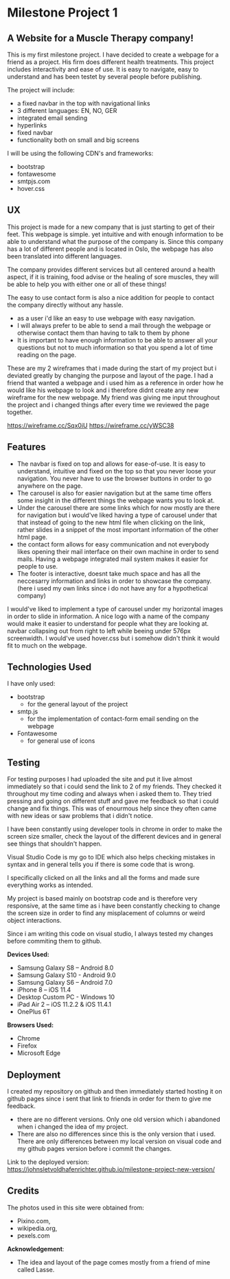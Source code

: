 # Milestone Project 1

## A Website for a Muscle Therapy company!


This is my first milestone project. I have decided to create a webpage for a friend as a project. His firm does different health treatments.
This project includes interactivity and ease of use. It is easy to navigate, easy to understand and has been testet by several people before publishing.

The project will include:
* a fixed navbar in the top with navigational links
* 3 different languages: EN, NO, GER
* integrated email sending
* hyperlinks
* fixed navbar
* functionality both on small and big screens

I will be using the following CDN's and frameworks:
- bootstrap
- fontawesome
- smtpjs.com
- hover.css

## UX

This project is made for a new company that is just starting to get of their feet. This webpage is simple. yet intuitive and with enough information to be able to understand what the purpose of the company is. Since this company has a lot of different people and is located in Oslo, the webpage has also been translated into different languages. 

The company provides different services but all centered around a health aspect, if it is training, food advise or the healing of sore muscles, they will be able to help you with either one or all of these things!

The easy to use contact form is also a nice addition for people to contact the company directly without any hassle.

* as a user i'd like an easy to use webpage with easy navigation.
* I will always prefer to be able to send a mail through the webpage or otherwise contact them than having to talk to them by phone
* It is important to have enough information to be able to answer all your questions but not to much information so that you spend a lot of time reading on the page.


These are my 2 wireframes that i made during the start of my project but i deviated greatly by changing the purpose and layout of the page. I had a friend that wanted a webpage and i used him as a reference in order how he would like his webpage to look and i therefore didnt create any new wireframe for the new webpage. My friend was giving me input throughout the project and i changed things after every time we reviewed the page together.

https://wireframe.cc/Sqx0iU 
https://wireframe.cc/yWSC38 

## Features

* The navbar is fixed on top and allows for ease-of-use. It is easy to understand, intuitive and fixed on the top so that you never loose your navigation. You never have to use the browser buttons in order to go anywhere on the page.
* The carousel is also for easier navigation but at the same time offers some insight in the different things the webpage wants you to look at.
* Under the carousel there are some links which for now mostly are there for navigation but i would've liked having a type of carousel under that that instead of going to the new html file when clicking on the link, rather slides in a snippet of the most important information of the other html page.
* the contact form allows for easy communication and not everybody likes opening their mail interface on their own machine in order to send mails. Having a webpage integrated mail system makes it easier for people to use.
* The footer is interactive, doesnt take much space and has all the neccesarry information and links in order to showcase the company. (here i used my own links since i do not have any for a hypothetical company)

I would've liked to implement a type of carousel under my horizontal images in order to slide in information.
A nice logo with a name of the company would make it easier to understand for people what they are looking at.
navbar collapsing out from right to left while beeing under 576px screenwidth.
I would've used hover.css but i somehow didn't think it would fit to much on the webpage.

## Technologies Used

I have only used:
* bootstrap
    * for the general layout of the project
* smtp.js
    * for the implementation of contact-form email sending on the webpage
* Fontawesome
    * for general use of icons

## Testing

For testing purposes I had uploaded the site and put it live almost immediately so that i could send the link to 2 of my friends. They checked it throughout my time coding and always when i asked them to. They tried pressing and going on different stuff and gave me feedback so that i could change and fix things. This was of enourmous help since they often came with new ideas or saw problems that i didn't notice.

I have been constantly using developer tools in chrome in order to make the screen size smaller, check the layout of the different devices and in general see things that shouldn't happen.

Visual Studio Code is my go to IDE which also helps checking mistakes in syntax and in general tells you if there is some code that is wrong.

I specifically clicked on all the links and all the forms and made sure everything works as intended.

My project is based mainly on bootstrap code and is therefore very responsive, at the same time as i have been constantly checking to change the screen size in order to find any misplacement of columns or weird object interactions.

Since i am writing this code on visual studio, I always tested my changes before commiting them to github.

**Devices Used:**

* Samsung Galaxy S8 – Android 8.0
* Samsung Galaxy S10 - Android 9.0
* Samsung Galaxy S6 – Android 7.0
* iPhone 8 – iOS 11.4
* Desktop Custom PC - Windows 10
* iPad Air 2 – iOS 11.2.2 & iOS 11.4.1
* OnePlus 6T

**Browsers Used:**

* Chrome
* Firefox
* Microsoft Edge

## Deployment

I created my repository on github and then immediately started hosting it on github pages since i sent that link to friends in order for them to give me feedback.

* there are no different versions. Only one old version which i abandoned when i changed the idea of my project.
* There are also no differences since this is the only version that i used. There are only differences between my local version on visual code and my github pages version before i commit the changes.

Link to the deployed version: https://johnsletvoldhafenrichter.github.io/milestone-project-new-version/

## Credits

The photos used in this site were obtained from:

* Pixino.com, 
* wikipedia.org,
* pexels.com

**Acknowledgement**: 
- The idea and layout of the page comes mostly from a friend of mine called Lasse.
